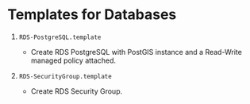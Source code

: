 # Templates for Databases

1. `RDS-PostgreSQL.template`
    - Create RDS PostgreSQL with PostGIS instance and a Read-Write managed policy attached.

1. `RDS-SecurityGroup.template`
    - Create RDS Security Group.

